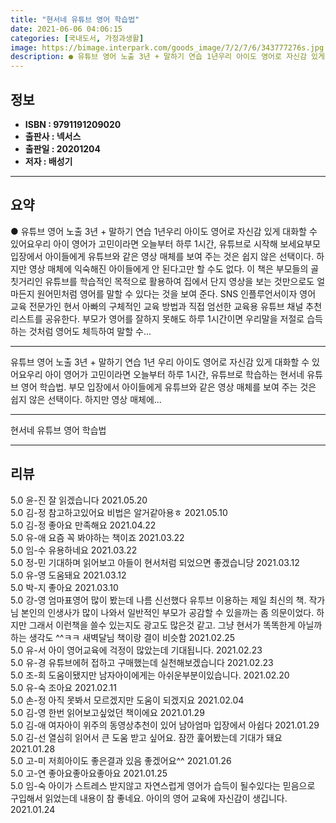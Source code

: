 ```yaml
---
title: "현서네 유튜브 영어 학습법"
date: 2021-06-06 04:06:15
categories: [국내도서, 가정과생활]
image: https://bimage.interpark.com/goods_image/7/2/7/6/343777276s.jpg
description: ● 유튜브 영어 노출 3년 + 말하기 연습 1년우리 아이도 영어로 자신감 있게 대화할 수 있어요우리 아이 영어가 고민이라면 오늘부터 하루 1시간, 유튜브로 시작해 보세요부모 입장에서 아이들에게 유튜브와 같은 영상 매체를 보여 주는 것은 쉽지 않은 선택이다. 하지만 영상 매체에 익숙해진
---
```


## **정보**

- **ISBN : 9791191209020**
- **출판사 : 넥서스**
- **출판일 : 20201204**
- **저자 : 배성기**

------



## **요약**

●  유튜브 영어 노출 3년 + 말하기 연습 1년우리 아이도 영어로 자신감 있게 대화할 수 있어요우리 아이 영어가 고민이라면 오늘부터 하루 1시간, 유튜브로 시작해 보세요부모 입장에서 아이들에게 유튜브와 같은 영상 매체를 보여 주는 것은 쉽지 않은 선택이다. 하지만 영상 매체에 익숙해진 아이들에게 안 된다고만 할 수도 없다. 이 책은 부모들의 골칫거리인 유튜브를 학습적인 목적으로 활용하여 집에서 단지 영상을 보는 것만으로도 얼마든지 원어민처럼 영어를 말할 수 있다는 것을 보여 준다. SNS 인플루언서이자 영어 교육 전문가인 현서 아빠의 구체적인 교육 방법과 직접 엄선한 교육용 유튜브 채널 추천 리스트를 공유한다. 부모가 영어를 잘하지 못해도 하루 1시간이면 우리말을 저절로 습득하는 것처럼 영어도 체득하여 말할 수...

------

유튜브 영어 노출 3년 + 말하기 연습 1년
우리 아이도 영어로 자신감 있게 대화할 수 있어요우리 아이 영어가 고민이라면 오늘부터 하루 1시간, 유튜브로 학습하는 현서네 유튜브 영어 학습법. 부모 입장에서 아이들에게 유튜브와 같은 영상 매체를 보여 주는 것은 쉽지 않은 선택이다. 하지만 영상 매체에... 

------


현서네 유튜브 영어 학습법 

------


## **리뷰** 

5.0 윤-진 잘 읽겠습니다 2021.05.20 <br/>5.0 김-정 참고하고있어요 비법은 알거같아용ㅎ 2021.05.10 <br/>5.0 김-정 좋아요 만족해요 2021.04.22 <br/>5.0 유-애 요즘 꼭 봐야하는 책이죠 2021.03.22 <br/>5.0 임-수 유용하네요 2021.03.22 <br/>5.0 정-민 기대하며 읽어보고 
아들이 현서처럼 되었으면 좋겠습니당 2021.03.12 <br/>5.0 유-영 도움돼요 2021.03.12 <br/>5.0 박-지 좋아요 2021.03.10 <br/>5.0 강-영 엄마표영어 많이 봤는데 나름 신선했다 유투브 이용하는 제일 최신의 책. 작가님 본인의 인생사가 많이 나와서 일반적인 부모가 공감할 수 있을까는 좀 의문이었다. 하지만 그래서 이런책을 쓸수 있는지도 광고도 많은것 같고. 그냥 현서가 똑똑한게 아닐까 하는 생각도 ^^ㅋㅋ 새벽달님 책이랑 결이 비슷함  2021.02.25 <br/>5.0 유-서 아이 영어교육에 걱정이 많았는데 기대됩니다. 2021.02.23 <br/>5.0 유-경 유튜브에허 접하고 구매했는데 실천해보겠습니다 2021.02.23 <br/>5.0 조-희 도움이됐지만 남자아이에게는 아쉬운부분이있습니다. 2021.02.20 <br/>5.0 유-숙 조아요 2021.02.11 <br/>5.0 손-정 아직 못봐서 모르겠지만 도움이 되겠지요 2021.02.04 <br/>5.0 김-영 한번 읽어보고싶었던 책이에요 2021.01.29 <br/>5.0 김-애 여자아이 위주의 동영상추천이 있어 남아엄마 입장에서 아쉽다 2021.01.29 <br/>5.0 김-선 열심히 읽어서 큰 도움 받고 싶어요. 잠깐 훑어봤는데 기대가 돼요 2021.01.28 <br/>5.0 고-미 저희아이도 좋은결과 있음 좋겠어요^^  2021.01.26 <br/>5.0 고-연 좋아요좋아요좋아요 2021.01.25 <br/>5.0 임-숙 아이가 스트레스 받지않고 자연스럽게 영어가 습득이 될수있다는 믿음으로 구입해서 읽었는데 내용이 참 좋네요. 아이의 영어 교육에 자신감이 생깁니다. 2021.01.24 <br/>